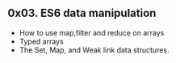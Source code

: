 ## 0x03. ES6 data manipulation

- How to use map,filter and reduce on arrays
- Typed arrays
- The Set, Map, and Weak link data structures.
